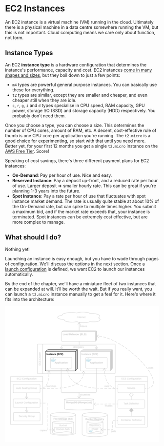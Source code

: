 # EC2 Instances

An EC2 instance is a virtual machine (VM) running in the cloud. Ultimately there is a physical machine in a data centre somewhere running the VM, but this is not important. Cloud computing means we care only about function, not form.

## Instance Types

An EC2 **instance type** is a hardware configuration that determines the instance's performance, capacity and cost. EC2 instances [come in many shapes and sizes][types], but they boil down to just a few points:

* `m4` types are powerful general purpose instances. You can basically use these for everything.
* `t2` types are similar, except they are smaller and cheaper, and even cheaper still when they are idle.
* `c`, `r`, `g`, `i` and `d` types specialise in CPU speed, RAM capacity, GPU power, storage I/O (SSD) and storage capacity (HDD) respectively. You probably don't need them.

Once you choose a type, you can choose a size. This determines the number of CPU cores, amount of RAM, etc. A decent, cost-effective rule of thumb is one CPU core per application you're running. The `t2.micro` is a good choice for experimenting, so start with that until you need more. Better yet, for your first 12 months you get a single `t2.micro` instance on the [AWS Free Tier][free]. Score!

Speaking of cost savings, there's three different payment plans for EC2 instances:

* **On-Demand**: Pay per hour of use. Nice and easy.
* **Reserved Instance**: Pay a deposit up-front, and a reduced rate per hour of use. Larger deposit => smaller hourly rate. This can be great if you're planning 1-3 years into the future.
* **Spot Instance**: Pay a rate per hour of use that fluctuates with spot instance market demand. The rate is usually quite stable at about 10% of the On-Demand rate, but can spike to multiple times higher. You submit a maximum bid, and if the market rate exceeds that, your instance is terminated. Spot instances can be extremely cost effective, but are more complex to manage.

[//]: # (TODO: Table of instance prices for common use cases)

## What should I do?

Nothing yet!

Launching an instance is easy enough, but you have to wade through pages of configuration. We'll discuss the options in the next section. Once a [launch configuration](launch-configurations.md) is defined, we want EC2 to launch our instances automatically.

By the end of the chapter, we'll have a miniature fleet of two instances that can be expanded at will. It'll be worth the wait. But if you really want, you can launch a `t2.micro` instance manually to get a feel for it. Here's where it fits into the architecture:

![System architecture diagram with a single instance](../../images/arch-single-instance.png)

[types]: https://aws.amazon.com/ec2/instance-types/
[free]: https://aws.amazon.com/free/
